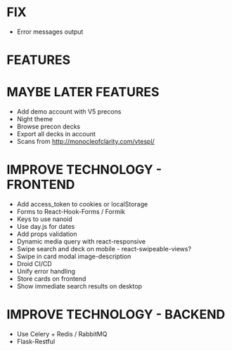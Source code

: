 # FIX
* Error messages output

# FEATURES

# MAYBE LATER FEATURES
* Add demo account with V5 precons
* Night theme
* Browse precon decks
* Export all decks in account
* Scans from http://monocleofclarity.com/vtespl/

# IMPROVE TECHNOLOGY - FRONTEND
* Add access_token to cookies or localStorage
* Forms to React-Hook-Forms / Formik
* Keys to use nanoid
* Use day.js for dates
* Add props validation
* Dynamic media query with react-responsive
* Swipe search and deck on mobile - react-swipeable-views?
* Swipe in card modal image-description
* Droid CI/CD
* Unify error handling
* Store cards on frontend
* Show immediate search results on desktop

# IMPROVE TECHNOLOGY - BACKEND
* Use Celery + Redis / RabbitMQ
* Flask-Restful
